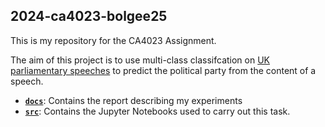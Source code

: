 ## 2024-ca4023-bolgee25

This is my repository for the CA4023 Assignment.

The aim of this project is to use multi-class classifcation on [UK parliamentary speeches](https://www.kaggle.com/datasets/saurabhshahane/parliament-debates) to predict the political party from the content of a speech.


- [**`docs`**](./docs): Contains the report describing my experiments
- [**`src`**](./src): Contains the Jupyter Notebooks used to carry out this task.


